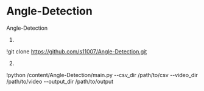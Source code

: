 # Angle-Detection
Angle-Detection

1.
!git clone https://github.com/s11007/Angle-Detection.git

2.
!python /content/Angle-Detection/main.py --csv_dir /path/to/csv --video_dir /path/to/video --output_dir /path/to/output
